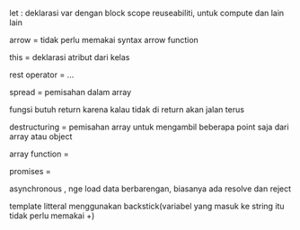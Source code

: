 let : deklarasi var dengan block scope
reuseabiliti, untuk compute dan lain lain

arrow = tidak perlu memakai syntax arrow function

this = deklarasi atribut dari kelas

rest operator = ... 

spread = pemisahan dalam array

fungsi butuh return karena kalau tidak di return akan jalan terus

destructuring = pemisahan array untuk mengambil beberapa point saja dari array atau object

array function = 

promises =

asynchronous , nge load data berbarengan, biasanya ada resolve dan reject

template litteral menggunakan backstick(variabel yang masuk ke string itu tidak perlu memakai +)


